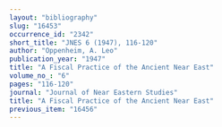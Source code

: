 ```yaml
---
layout: "bibliography"
slug: "16453"
occurrence_id: "2342"
short_title: "JNES 6 (1947), 116-120"
author: "Oppenheim, A. Leo"
publication_year: "1947"
title: "A Fiscal Practice of the Ancient Near East"
volume_no_: "6"
pages: "116-120"
journal: "Journal of Near Eastern Studies"
title: "A Fiscal Practice of the Ancient Near East"
previous_item: "16456"
---
```

